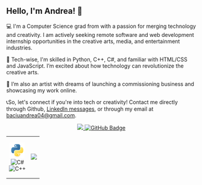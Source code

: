 ## Hello, I'm Andrea! 👋

💻 I'm a Computer Science grad from with a passion for merging technology and creativity. I am actively seeking remote software and web development internship opportunities in the creative arts, media, and entertainment industries.

🔧 Tech-wise, I'm skilled in Python, C++, C#, and familiar with HTML/CSS and JavaScript. I’m excited about how technology can revolutionize the creative arts.

🎨 I’m also an artist with dreams of launching a commissioning business and showcasing my work online. 

📞So, let's connect if you're into tech or creativity! Contact me directly through Github, [LinkedIn messages](https://www.linkedin.com/in/andrea-baciu), or through my email at baciuandrea04@gmail.com.

<div align="center">

<a href="https://github.com/Meghna-DAS/github-profile-views-counter">
    <img src="https://komarev.com/ghpvc/?username=AndreaBaciu17">
</a>
<a href="https://github.com/YashAgrawal9265?tab=followers">
    <img src="https://img.shields.io/github/followers/AndreaBaciu17?label=Followers&style=social" alt="GitHub Badge">
</a>

</div>

<table align="center">  <tr>
    <td>
      <p align="center">     
          <a href="https://www.python.org" target="_blank" rel="noreferrer">          <img src="https://raw.githubusercontent.com/devicons/devicon/master/icons/python/python-original.svg" alt="python" width="40" height="40"/>        </a>
        <br />
        <a target="_blank" rel="noreferrer">          <img src="https://static-00.iconduck.com/assets.00/c-sharp-c-icon-1822x2048-wuf3ijab.png" alt="C#" width="40" height="40"/>        </a>
        <br />
        <a target="_blank" rel="noreferrer">          <img src="https://upload.wikimedia.org/wikipedia/commons/thumb/1/18/ISO_C%2B%2B_Logo.svg/1822px-ISO_C%2B%2B_Logo.svg.png" alt="C++" width="40" height="40"/>        </a>
      </p>
    </td>
    <td>
      <p align="center">        <img src="https://github-readme-stats.vercel.app/api/top-langs/?username=AndreaBaciu17&layout=compact&hide_border=true&&langs_count=10&show_icons=true&theme=transparent" />
      </p>
    </td>
  </tr>
</table>
<!--
**AndreaBaciu17/AndreaBaciu17** is a ✨ _special_ ✨ repository because its `README.md` (this file) appears on your GitHub profile.

Here are some ideas to get you started:

- 🔭 I’m currently working on ...
- 🌱 I’m currently learning ...
- 👯 I’m looking to collaborate on ...
- 🤔 I’m looking for help with ...
- 💬 Ask me about ...
- 📫 How to reach me: ...
- 😄 Pronouns: ...
- ⚡ Fun fact: ...
-->
